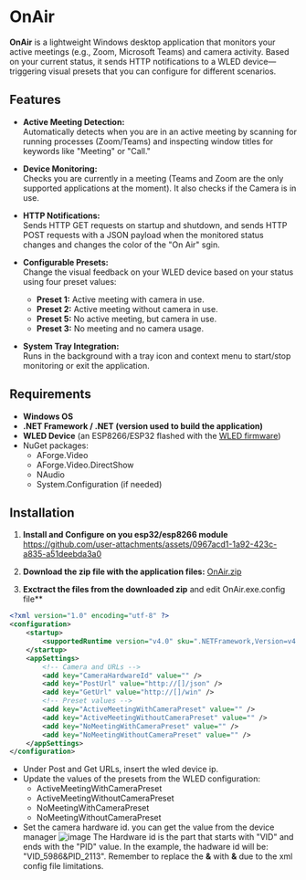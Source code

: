# OnAir

**OnAir** is a lightweight Windows desktop application that monitors your active meetings (e.g., Zoom, Microsoft Teams) and camera  activity. Based on your current status, it sends HTTP notifications to a WLED device—triggering visual presets that you can configure for different scenarios.

## Features

- **Active Meeting Detection:**  
  Automatically detects when you are in an active meeting by scanning for running processes (Zoom/Teams) and inspecting window titles for keywords like "Meeting" or "Call."

- **Device Monitoring:**  
  Checks you are currently in a meeting (Teams and Zoom are the only supported applications at the moment). It also checks if the Camera is in use.

- **HTTP Notifications:**  
  Sends HTTP GET requests on startup and shutdown, and sends HTTP POST requests with a JSON payload when the monitored status changes and changes
  the color of the "On Air" sgin.

- **Configurable Presets:**  
  Change the visual feedback on your WLED device based on your status using four preset values:
  - **Preset 1:** Active meeting with camera in use.
  - **Preset 2:** Active meeting without camera in use.
  - **Preset 5:** No active meeting, but camera in use.
  - **Preset 3:** No meeting and no camera usage.

- **System Tray Integration:**  
  Runs in the background with a tray icon and context menu to start/stop monitoring or exit the application.

## Requirements

- **Windows OS**
- **.NET Framework / .NET (version used to build the application)**
- **WLED Device** (an ESP8266/ESP32 flashed with the [WLED firmware](https://github.com/Aircoookie/WLED))
- NuGet packages:
  - AForge.Video
  - AForge.Video.DirectShow
  - NAudio
  - System.Configuration (if needed)

## Installation

1. **Install and Configure on you esp32/esp8266 module**
https://github.com/user-attachments/assets/0967acd1-1a92-423c-a835-a51deebda3a0

2. **Download the zip file with the application files:** [OnAir.zip](https://github.com/t0mer/OnAir/raw/refs/heads/main/OnAir.zip)

3. **Exctract the files from the downloaded zip** and edit OnAir.exe.config file**
```xml
<?xml version="1.0" encoding="utf-8" ?>
<configuration>
    <startup> 
        <supportedRuntime version="v4.0" sku=".NETFramework,Version=v4.8" />
    </startup>
	<appSettings>
		<!-- Camera and URLs -->
		<add key="CameraHardwareId" value="" />
		<add key="PostUrl" value="http://[]/json" />
		<add key="GetUrl" value="http://[]/win" />
		<!-- Preset values -->
		<add key="ActiveMeetingWithCameraPreset" value="" />
		<add key="ActiveMeetingWithoutCameraPreset" value="" />
		<add key="NoMeetingWithCameraPreset" value="" />
		<add key="NoMeetingWithoutCameraPreset" value="" />
	</appSettings>
</configuration>

```

* Under Post and Get URLs, insert the wled device ip.
* Update the values of the presets from the WLED configuration:
  * ActiveMeetingWithCameraPreset
  * ActiveMeetingWithoutCameraPreset
  * NoMeetingWithCameraPreset
  * NoMeetingWithoutCameraPreset
* Set the camera hardware id. you can get the value from the device manager
![image](https://github.com/user-attachments/assets/adbb19dc-c162-4794-ae9a-1bd8e402a605)
The Hardware id is the part that starts with "VID" and ends with the "PID" value.
In the example, the hadware id will be: "VID_5986&amp;PID_2113".
Remember to replace the **&** with **&amp;** due to the xml config file limitations. 


